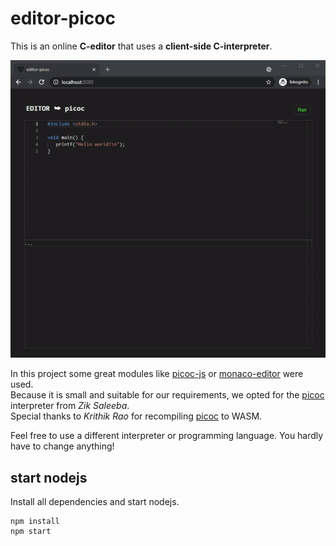 # editor-picoc
  
This is an online **C-editor** that uses a **client-side C-interpreter**.  

![editor-picoc](public/index.gif "editor-picoc")
  
In this project some great modules like [picoc-js](https://www.npmjs.com/package/picoc-js) or [monaco-editor](https://microsoft.github.io/monaco-editor/) were used.  
Because it is small and suitable for our requirements, we opted for the [picoc](https://gitlab.com/zsaleeba/picoc) interpreter from *Zik Saleeba*.  
Special thanks to *Krithik Rao* for recompiling [picoc](https://gitlab.com/zsaleeba/picoc) to WASM. 
  
Feel free to use a different interpreter or programming language. You hardly have to change anything!

## start nodejs

Install all dependencies and start nodejs.

```
npm install
npm start
```
